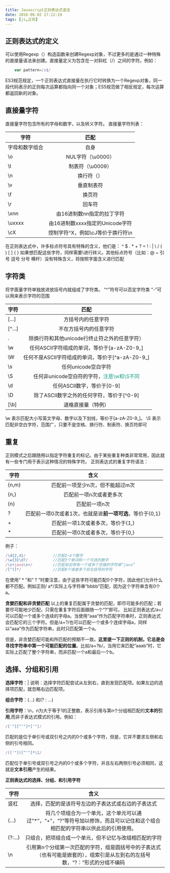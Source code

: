 ```yaml
---
title: Javascript正则表达式语法
date: 2016-06-02 17:12:19
tags: [js,正则]
---
```

## 正则表达式的定义 ##
可以使用Regexp（）构造函数来创建Regexp对象，不过更多的是通过一种特殊的直接量语法来创建。直接量定义为包含在一对斜杠（/）之间的字符。例如：
```javascript
    var pattern=/s$/
```
ES3规范规定，一个正则表达式直接量在执行它时转换为一个Regexp对象，同一段代码表示的正则每次运算都指向同一个对象；ES5规范做了相反规定，每次运算都返回新的对象。


## 直接量字符 ##

直接量字符包含所有的字母和数字，以及转义字符。
直接量字符列表：

| 字符        |匹配          | 
| ------------- |:-------------:|
| 字母和数字组合      | 自身 | 
| \o      | NUL字符（\u0000）      |  
| \t | 制表符（\u0009）     |  
| \n      | 换行符（） | 
| \v      | 垂直制表符      |  
| \f | 换页符      |  
| \r      | 回车符 | 
| \xnn      | 由16进制数nn指定的拉丁字符     |  
| \uxxxx | 由16进制数xxxx指定的Unicode字符      |  
| \cX      | 控制字符^X，例如\cJ等价于换行符\n | 

在正则表达式中，许多标点符号具有特殊的含义，他们是：
^ $ . * + ? = ! : | \ / ( ) [ ] { } 
如果想匹配这些字符，同样需要\进行转义。其他标点符号（比如：@  ~  引号  逗号 分号  横杆）没有特殊含义，将按照字面含义进行匹配

## 字符类 ##
将字面量字符单独放进放括号内就组成了字符类。
“^”符号可以否定字符类
“-”可以用来表示字符的范围

| 字符        |匹配          | 
| ------------- |:-------------:|
| [...]      | 方括号内的任意字符| 
| [^...]      | 不在方括号内的任意字符      |  
| . | 除换行符和其他unicode行终止符之外的任意字符）     |  
| \w      | 任何ASCII字符组成的单词，等价于[a-zA-Z0-9_] | 
| \W      | 任何不是ASCII字符组成的单词，等价于[^a-zA-Z0-9_]      |  
| \s | 任何unicode空白字符     |  
| \S      | 任何非unicode空白符的字符，<font color="#16a085">注意\w和\S不同</font> | 
| \d      | 任何ASCII数字，等价于[0-9]     |  
| \D | 除了ASCII数字之外的任何字符，等价于[^0-9]     |  
| [\b]      | 退格直接量（特例） | 

\w 表示匹配大小写英文字母、数字以及下划线，等价于[a-zA-Z0-9_]。
\S 表示匹配非空白字符，范围广，只要不是空格、换行符、制表符、换页符即可

## 重复 ##
正则模式之后跟随用以指定字符重复的标记。由于某些重复种类非常常用，因此就有一些专门用于表示这种情况的特殊字符。
正则表达式的重复字符语法：

| 字符        |含义          | 
| ------------- |:-------------:|
| {n,m}      | 匹配前一项至少n次，但不能超过m次| 
| {n,}     | 匹配前一项n次或者更多次      |  
| {n} | 匹配前一项n次    |  
| ?      | 匹配前一项0次或者1次，也就是说**前一项可选**，等价于{0,1} | 
| +      | 匹配前一项1次或者多次，等价于{1,}     |  
| * | 匹配前一项0次或者多次，等价于{0,}     |  
例子：
```javascript
/\d{2,4}/            //匹配2~4个数字
/\w{3}\d?/           //匹配3个单词和一个可选的数字
/\s+java\s+/         //匹配前后带有一个或多个空格的字符串“java”
/[^(]*/			     //匹配0个或者多个非左括号的字符
```
在使用“ * ”和“ ? ”时要注意，由于这些字符可能匹配0个字符，因此他们允许什么都不匹配。例如正则/ a*/实际上与字符串“bbbb”匹配，因为这个字符串含有0个a。

**贪婪匹配和非贪婪匹配**
以上的重复匹配属于贪婪的匹配，即尽可能多的匹配；若要尽可能地少匹配，只需在重复字符后面跟随一个“?”即可。
比如正则表达式/a+/可以匹配一个或多个连续的字母a。当使用“aaa”作为匹配字符串时，正则表达式会匹配它的三个字符。但是/a+?/也可以匹配一个或多个连续字母a，同样以“aaa”作为匹配字符串，此时只匹配第一个a。

但是，非贪婪匹配可能和所匹配的预期不一致。**这里提一下正则的机制，它总是会寻找字符串中第一个可能匹配的位置**。比如/a+?b/，当用它来匹配“aaab”时，它实际上匹配了整个字符串，而非匹配一个a和最后一个b。

## 选择、分组和引用 ##
**选择字符**：|
说明：选择字符匹配尝试从左到右，直到发现匹配项。如果左边的选择项匹配，就忽略右边匹配项。

**组合字符**：(...) 和(? : ...)

**引用字符**：\n，n为大于等于1的正整数，表示引用与第n个分组相匹配的**文本的引用**,而非子表达式模式的引用。例如：
```javascript
/['"][^'"]*['"]/  
```
匹配的是位于单引号或双引号之内的0个或多个字符，但是，它并不要求左侧和右侧的引号相同。
```javascript
/(['"])[^'"]*\1/ 
```
匹配位于单引号或双引号之内的0个或多个字符，并且左右两侧引号必须相同，这就是**文本引用**产生的结果。

**正则表达式的选择、分组、和引用字符**

| 字符        |含义          | 
| ------------- |:-------------:|
| 竖杠    | 选择，匹配的是该符号左边的子表达式或右边的子表达式| 
| (...)     | 将几个项组合为一个单元，这个单元可以通过“*”，“+”，“?”等符号加以修饰，而且可以记住和这个组合相匹配的字符串以供此后的引用使用。      |  
| (?:...) | 只组合，把项组合成一个单元，但不记忆与改组相匹配的字符    |  
| \n    | 引用第n个分组第一次匹配的字符，组是圆括号中的子表达式（也有可能是嵌套的），组索引是从左到右的左括号数，“?：”形式的分组不编码 | 


